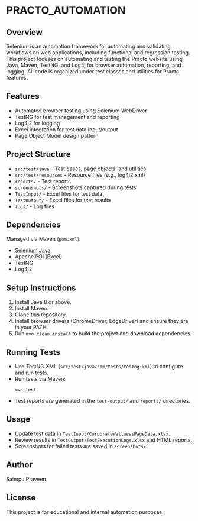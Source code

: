 # PRACTO_AUTOMATION

## Overview
Selenium is an automation framework for automating and validating workflows on web applications, including functional and regression testing. This project focuses on automating and testing the Practo website using Java, Maven, TestNG, and Log4j for browser automation, reporting, and logging. All code is organized under test classes and utilities for Practo features.

## Features
- Automated browser testing using Selenium WebDriver
- TestNG for test management and reporting
- Log4j2 for logging
- Excel integration for test data input/output
- Page Object Model design pattern

## Project Structure
- `src/test/java` - Test cases, page objects, and utilities
- `src/test/resources` - Resource files (e.g., log4j2.xml)
- `reports/` - Test reports
- `screenshots/` - Screenshots captured during tests
- `TestInput/` - Excel files for test data
- `TestOutput/` - Excel files for test results
- `logs/` - Log files

## Dependencies
Managed via Maven (`pom.xml`):
- Selenium Java
- Apache POI (Excel)
- TestNG
- Log4j2

## Setup Instructions
1. Install Java 8 or above.
2. Install Maven.
3. Clone this repository.
4. Install browser drivers (ChromeDriver, EdgeDriver) and ensure they are in your PATH.
5. Run `mvn clean install` to build the project and download dependencies.

## Running Tests
- Use TestNG XML (`src/test/java/com/tests/testng.xml`) to configure and run tests.
- Run tests via Maven:
  ```
  mvn test
  ```
- Test reports are generated in the `test-output/` and `reports/` directories.

## Usage
- Update test data in `TestInput/CorporateWellnessPageData.xlsx`.
- Review results in `TestOutput/TestExecutionLogs.xlsx` and HTML reports.
- Screenshots for failed tests are saved in `screenshots/`.

## Author
Saimpu Praveen

## License
This project is for educational and internal automation purposes.

